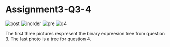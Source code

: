 # Assignment3-Q3-4

![post](https://user-images.githubusercontent.com/98352284/206234398-c2de5887-36ec-4012-a323-888eb99e5e75.jpg)
![inorder](https://user-images.githubusercontent.com/98352284/206234396-40690b6f-a0e2-4a45-80ae-939ea08d957a.jpg)
![pre](https://user-images.githubusercontent.com/98352284/206234401-8b25526a-5490-4c5a-8bd7-8999389d53fe.jpg)
![q4](https://user-images.githubusercontent.com/98352284/206234403-119a99bf-fd8d-4f03-9d3e-ebe911ea528c.jpg)

The first three pictures respresent the binary expreesion tree from question 3.
The last photo is a tree for question 4.

